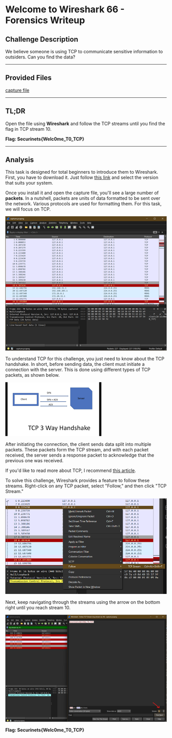 # Welcome to Wireshark 66 - Forensics Writeup

## Challenge Description

We believe someone is using TCP to communicate sensitive information to outsiders. Can you find the data?

---

## Provided Files

[capture file](taskFiles/capture.pcapng)

---

## TL;DR

Open the file using **Wireshark** and follow the TCP streams until you find the flag in TCP stream 10.

**Flag: Securinets{Welc0me_T0_TCP}**

---

## Analysis

This task is designed for total beginners to introduce them to Wireshark. First, you have to download it. Just follow [this link](https://www.wireshark.org/download.html) and select the version that suits your system.

Once you install it and open the capture file, you'll see a large number of **packets**. In a nutshell, packets are units of data formatted to be sent over the network. Various protocols are used for formatting them. For this task, we will focus on TCP.

![Wireshark](assets/wireshark.png)

To understand TCP for this challenge, you just need to know about the TCP handshake. In short, before sending data, the client must initiate a connection with the server. This is done using different types of TCP packets, as shown below.

![TCP handshake](assets/handshake.png)

After initiating the connection, the client sends data split into multiple packets. These packets form the TCP stream, and with each packet received, the server sends a response packet to acknowledge that the previous one was received.

If you'd like to read more about TCP, I recommend [this article](https://3hcloud.com/blog/technologies/tcp-ip-protocol-stack-guide-for-beginners-basics-layer-model/).

To solve this challenge, Wireshark provides a feature to follow these streams. Right-click on any TCP packet, select "Follow," and then click "TCP Stream."

![follow](assets/follow.png)

Next, keep navigating through the streams using the arrow on the bottom right until you reach stream 10.

![flag](assets/flag.png)

**Flag: Securinets{Welc0me_T0_TCP}**
